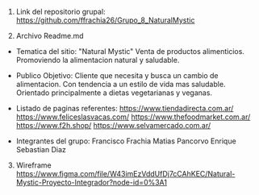1) Link del repositorio grupal:
    https://github.com/ffrachia26/Grupo_8_NaturalMystic

2) Archivo Readme.md 
- Tematica del sitio: 
    "Natural Mystic"
    Venta de productos alimenticios. Promoviendo la alimentacion natural y saludable.
- Publico Objetivo: 
    Cliente que necesita y busca un cambio de alimentacion. Con tendencia a un estilo de vida mas saludable. Orientado principalmente a dietas vegetarianas y veganas.
- Listado de  paginas referentes: 
    https://www.tiendadirecta.com.ar/
    https://www.feliceslasvacas.com/
    https://www.thefoodmarket.com.ar/
    https://www.f2h.shop/
    https://www.selvamercado.com.ar/

- Integrantes del grupo:
    Francisco Frachia 
    Matias Pancorvo
    Enrique Sebastian Diaz 
3) Wireframe
    https://www.figma.com/file/W43imEzVddUfDj7cCAhKEC/Natural-Mystic-Proyecto-Integrador?node-id=0%3A1